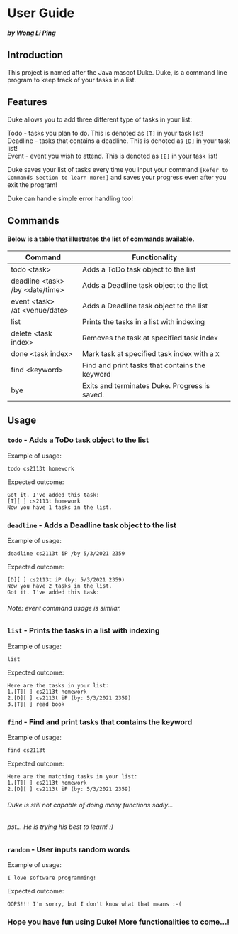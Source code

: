 # User Guide
_**by Wong Li Ping**_

## Introduction
This project is named after the Java mascot Duke. Duke, is a command line 
program to keep track of your tasks in a list.

## Features
Duke allows you to add three different type of tasks in your list:<p>
Todo - tasks you plan to do. This is denoted as `[T]` in your task list!<br>
Deadline - tasks that contains a deadline. This is denoted as `[D]` in your task list!<br>
Event - event you wish to attend. This is denoted as `[E]` in your task list!<br>

Duke saves your list of tasks every time you input your command `[Refer to Commands Section to learn more!]` and
saves your progress even after you exit the program!

Duke can handle simple error handling too! 
## Commands
#### Below is a table that illustrates the list of commands available.
Command | Functionality
--------|---------------
todo \<task\> | Adds a ToDo task object to the list
deadline \<task\> <br>/by <date/time> | Adds a Deadline task object to the list
event \<task\> <br>/at <venue/date> | Adds a Deadline task object to the list
list | Prints the tasks in a list with indexing
delete \<task index\> | Removes the task at specified task index 
done \<task index\> | Mark task at specified task index with a `X`
find \<keyword\> | Find and print tasks that contains the keyword
bye | Exits and terminates Duke. Progress is saved.


## Usage

### `todo` - Adds a ToDo task object to the list

Example of usage: 

`todo cs2113t homework`

Expected outcome:

`Got it. I've added this task:`<br>
`[T][ ] cs2113t homework`<br>
`Now you have 1 tasks in the list.`

### `deadline` - Adds a Deadline task object to the list

Example of usage:

`deadline cs2113t iP /by 5/3/2021 2359`

Expected outcome:

`[D][ ] cs2113t iP (by: 5/3/2021 2359)`<br>
`Now you have 2 tasks in the list.`<br>
`Got it. I've added this task: `

###### Note: event command usage is similar.


### `list` - Prints the tasks in a list with indexing

Example of usage:

`list`

Expected outcome:

`Here are the tasks in your list:`<br>
`1.[T][ ] cs2113t homework`<br>
`2.[D][ ] cs2113t iP (by: 5/3/2021 2359)`<br>
`3.[T][ ] read book`


### `find` - Find and print tasks that contains the keyword

Example of usage:

`find cs2113t`

Expected outcome:

`Here are the matching tasks in your list:`<br>
`1.[T][ ] cs2113t homework`<br>
`2.[D][ ] cs2113t iP (by: 5/3/2021 2359)`<br>


###### Duke is still not capable of doing many functions sadly...
###### pst... He is trying his best to learn! :)

### `random` - User inputs random words

Example of usage:

`I love software programming!`

Expected outcome:

`OOPS!!! I'm sorry, but I don't know what that means :-(`


### Hope you have fun using Duke! More functionalities to come...!


